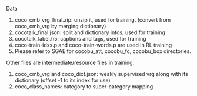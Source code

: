 Data
1. coco_cmb_vrg_final.zip: unzip it, used for training. (convert from coco_cmb_vrg by merging dictionary)
2. cocotalk_final.json: split and dictionary infos, used for training
3. cocotalk_label.h5: captions and tags, used for training
4. coco-train-idxs.p and coco-train-words.p are used in RL training
5. Please refer to SGAE for cocobu_att, cocobu_fc, cocobu_box directories.

Other files are intermediate/resource files in training.

1. coco_cmb_vrg and coco_dict.json: weakly supervised vrg along with its dictionary (offset -1 to its index for use)
2. coco_class_names: category to super-category mapping
